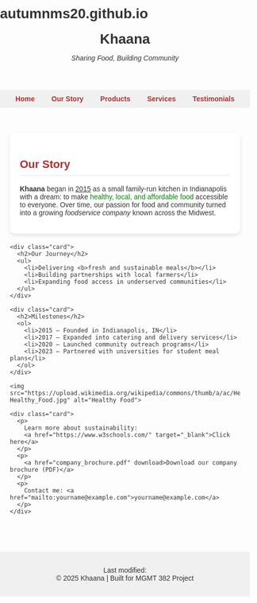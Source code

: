# autumnms20.github.io
<!DOCTYPE html>
<html lang="en">
<head>
  <meta charset="UTF-8">
  <title>Khaana - Our Story</title>
  <style>
    body {
      font-family: 'Verdana', sans-serif;
      margin: 0;
      padding: 0;
      background-color: #fdfdfd;
      color: #333;
    }

    header {
      background-color: #a83232;
      color: white;
      padding: 20px;
      text-align: center;
    }

    header h1 {
      margin: 0;
      font-family: 'Georgia', serif;
    }

    nav {
      background-color: #f0f0f0;
      padding: 10px;
      text-align: center;
    }

    nav a {
      margin: 0 15px;
      text-decoration: none;
      font-weight: bold;
      color: #a83232;
    }

    nav a:hover {
      color: #333;
    }

    .container {
      max-width: 900px;
      margin: 30px auto;
      padding: 20px;
    }

    .card {
      background: white;
      border-radius: 10px;
      box-shadow: 0 4px 8px rgba(0,0,0,0.1);
      margin-bottom: 20px;
      padding: 20px;
    }

    h2 {
      color: #a83232;
      font-size: 22px;
      border-bottom: 2px solid #f0f0f0;
      padding-bottom: 8px;
    }

    ul, ol {
      margin-left: 20px;
    }

    img {
      display: block;
      margin: 20px auto;
      border-radius: 10px;
      max-width: 100%;
    }

    footer {
      background-color: #f0f0f0;
      text-align: center;
      padding: 15px;
      margin-top: 40px;
      font-size: 14px;
    }

    footer a {
      color: #a83232;
      text-decoration: none;
    }
  </style>
</head>
<body>

  <header>
    <h1>Khaana</h1>
    <p><i>Sharing Food, Building Community</i></p>
  </header>

  <nav>
    <a href="#">Home</a>
    <a href="#">Our Story</a>
    <a href="#">Products</a>
    <a href="#">Services</a>
    <a href="#">Testimonials</a>
  </nav>

  <div class="container">
    <div class="card">
      <h2>Our Story</h2>
      <p>
        <b>Khaana</b> began in <u>2015</u> as a small family-run kitchen in Indianapolis with 
        a dream: to make <span style="color:green;">healthy, local, and affordable food</span> accessible 
        to everyone. Over time, our passion for food and community turned into a 
        growing <i>foodservice company</i> known across the Midwest.
      </p>
    </div>

    <div class="card">
      <h2>Our Journey</h2>
      <ul>
        <li>Delivering <b>fresh and sustainable meals</b></li>
        <li>Building partnerships with local farmers</li>
        <li>Expanding food access in underserved communities</li>
      </ul>
    </div>

    <div class="card">
      <h2>Milestones</h2>
      <ol>
        <li>2015 – Founded in Indianapolis, IN</li>
        <li>2017 – Expanded into catering and delivery services</li>
        <li>2020 – Launched community outreach programs</li>
        <li>2023 – Partnered with universities for student meal plans</li>
      </ol>
    </div>

    <img src="https://upload.wikimedia.org/wikipedia/commons/thumb/a/ac/Healthy_Food.jpg/640px-Healthy_Food.jpg" alt="Healthy Food">

    <div class="card">
      <p>
        Learn more about sustainability: 
        <a href="https://www.w3schools.com/" target="_blank">Click here</a>
      </p>
      <p>
        <a href="company_brochure.pdf" download>Download our company brochure (PDF)</a>
      </p>
      <p>
        Contact me: <a href="mailto:yourname@example.com">yourname@example.com</a>
      </p>
    </div>
  </div>

  <footer>
    <p>
      Last modified: <script>document.write(document.lastModified);</script>
      <br>
      © 2025 Khaana | Built for MGMT 382 Project
    </p>
  </footer>

</body>
</html>


